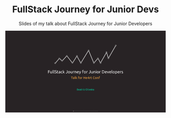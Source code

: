 <div align="center">
  <h1>FullStack Journey for Junior Devs</h1>
</div>

<div align="center">
  Slides of my talk about FullStack Journey for Junior Developers
</div>

<p align="center">
    <img width="800" src="./src/img/main.png" />
</p>
